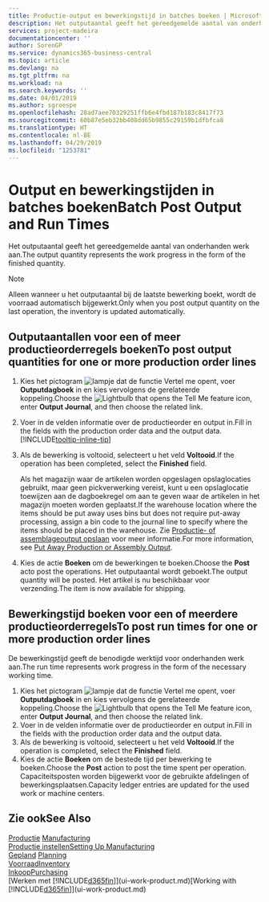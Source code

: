```yaml
---
title: Productie-output en bewerkingstijd in batches boeken | Microsoft Docs
description: Het outputaantal geeft het gereedgemelde aantal van onderhanden werk aan.
services: project-madeira
documentationcenter: ''
author: SorenGP
ms.service: dynamics365-business-central
ms.topic: article
ms.devlang: na
ms.tgt_pltfrm: na
ms.workload: na
ms.search.keywords: ''
ms.date: 04/01/2019
ms.author: sgroespe
ms.openlocfilehash: 28ad7aee70329251ffb6e4fbd187b183c8417f73
ms.sourcegitcommit: 60b87e5eb32bb408dd65b9855c29159b1dfbfca8
ms.translationtype: HT
ms.contentlocale: nl-BE
ms.lasthandoff: 04/29/2019
ms.locfileid: "1253781"
---
```

# <a name="batch-post-output-and-run-times"></a><span data-ttu-id="268fe-103">Output en bewerkingstijden in batches boeken</span><span class="sxs-lookup"><span data-stu-id="268fe-103">Batch Post Output and Run Times</span></span>
<span data-ttu-id="268fe-104">Het outputaantal geeft het gereedgemelde aantal van onderhanden werk aan.</span><span class="sxs-lookup"><span data-stu-id="268fe-104">The output quantity represents the work progress in the form of the finished quantity.</span></span>  

> [!NOTE]
> <span data-ttu-id="268fe-105">Alleen wanneer u het outputaantal bij de laatste bewerking boekt, wordt de voorraad automatisch bijgewerkt.</span><span class="sxs-lookup"><span data-stu-id="268fe-105">Only when you post output quantity on the last operation, the inventory is updated automatically.</span></span>  

## <a name="to-post-output-quantities-for-one-or-more-production-order-lines"></a><span data-ttu-id="268fe-106">Outputaantallen voor een of meer productieorderregels boeken</span><span class="sxs-lookup"><span data-stu-id="268fe-106">To post output quantities for one or more production order lines</span></span>
1. <span data-ttu-id="268fe-107">Kies het pictogram ![lampje dat de functie Vertel me opent](media/ui-search/search_small.png "Vertel me wat u wilt doen"), voer **Outputdagboek** in en kies vervolgens de gerelateerde koppeling.</span><span class="sxs-lookup"><span data-stu-id="268fe-107">Choose the ![Lightbulb that opens the Tell Me feature](media/ui-search/search_small.png "Tell me what you want to do") icon, enter **Output Journal**, and then choose the related link.</span></span>  
2. <span data-ttu-id="268fe-108">Voer in de velden informatie over de productieorder en output in.</span><span class="sxs-lookup"><span data-stu-id="268fe-108">Fill in the fields with the production order data and the output data.</span></span> [!INCLUDE[tooltip-inline-tip](includes/tooltip-inline-tip_md.md)]
3. <span data-ttu-id="268fe-109">Als de bewerking is voltooid, selecteert u het veld **Voltooid**.</span><span class="sxs-lookup"><span data-stu-id="268fe-109">If the operation has been completed, select the **Finished** field.</span></span>  

    <span data-ttu-id="268fe-110">Als het magazijn waar de artikelen worden opgeslagen opslaglocaties gebruikt, maar geen pickverwerking vereist, kunt u  een opslaglocatie toewijzen aan de dagboekregel om aan te geven waar de artikelen in het magazijn moeten worden geplaatst.</span><span class="sxs-lookup"><span data-stu-id="268fe-110">If the warehouse location where the items should be put away uses bins but does not require put-away processing,  assign a bin code to the journal line to specify where the items should be placed in the warehouse.</span></span> <span data-ttu-id="268fe-111">Zie [Productie- of assemblageoutput opslaan](warehouse-how-to-put-away-production-output.md) voor meer informatie.</span><span class="sxs-lookup"><span data-stu-id="268fe-111">For more information, see [Put Away Production or Assembly Output](warehouse-how-to-put-away-production-output.md).</span></span>  

4. <span data-ttu-id="268fe-112">Kies de actie **Boeken** om de bewerkingen te boeken.</span><span class="sxs-lookup"><span data-stu-id="268fe-112">Choose the **Post** acto post the operations.</span></span> <span data-ttu-id="268fe-113">Het outputaantal wordt geboekt.</span><span class="sxs-lookup"><span data-stu-id="268fe-113">The output quantity will be posted.</span></span> <span data-ttu-id="268fe-114">Het artikel is nu beschikbaar voor verzending.</span><span class="sxs-lookup"><span data-stu-id="268fe-114">The item is now available for shipping.</span></span>  

## <a name="to-post-run-times-for-one-or-more-production-order-lines"></a><span data-ttu-id="268fe-115">Bewerkingstijd boeken voor een of meerdere productieorderregels</span><span class="sxs-lookup"><span data-stu-id="268fe-115">To post run times for one or more production order lines</span></span>
<span data-ttu-id="268fe-116">De bewerkingstijd geeft de benodigde werktijd voor onderhanden werk aan.</span><span class="sxs-lookup"><span data-stu-id="268fe-116">The run time represents work progress in the form of the necessary working time.</span></span>    

1.  <span data-ttu-id="268fe-117">Kies het pictogram ![lampje dat de functie Vertel me opent](media/ui-search/search_small.png "Vertel me wat u wilt doen"), voer **Outputdagboek** in en kies vervolgens de gerelateerde koppeling.</span><span class="sxs-lookup"><span data-stu-id="268fe-117">Choose the ![Lightbulb that opens the Tell Me feature](media/ui-search/search_small.png "Tell me what you want to do") icon, enter **Output Journal**, and then choose the related link.</span></span>  
2. <span data-ttu-id="268fe-118">Voer in de velden informatie over de productieorder en output in.</span><span class="sxs-lookup"><span data-stu-id="268fe-118">Fill in the fields with the production order data and the output data.</span></span>  
3.  <span data-ttu-id="268fe-119">Als de bewerking is voltooid, selecteert u het veld **Voltooid**.</span><span class="sxs-lookup"><span data-stu-id="268fe-119">If the operation is completed, select the **Finished** field.</span></span>  
4. <span data-ttu-id="268fe-120">Kies de actie **Boeken** om de bestede tijd per bewerking te boeken.</span><span class="sxs-lookup"><span data-stu-id="268fe-120">Choose the **Post** action to post the time spent per operation.</span></span> <span data-ttu-id="268fe-121">Capaciteitsposten worden bijgewerkt voor de gebruikte afdelingen of bewerkingsplaatsen.</span><span class="sxs-lookup"><span data-stu-id="268fe-121">Capacity ledger entries are updated for the used work or machine centers.</span></span>

## <a name="see-also"></a><span data-ttu-id="268fe-122">Zie ook</span><span class="sxs-lookup"><span data-stu-id="268fe-122">See Also</span></span>  
<span data-ttu-id="268fe-123">[Productie](production-manage-manufacturing.md)  </span><span class="sxs-lookup"><span data-stu-id="268fe-123">[Manufacturing](production-manage-manufacturing.md)  </span></span>  
[<span data-ttu-id="268fe-124">Productie instellen</span><span class="sxs-lookup"><span data-stu-id="268fe-124">Setting Up Manufacturing</span></span>](production-configure-production-processes.md)  
<span data-ttu-id="268fe-125">[Gepland](production-planning.md)    </span><span class="sxs-lookup"><span data-stu-id="268fe-125">[Planning](production-planning.md)    </span></span>  
[<span data-ttu-id="268fe-126">Voorraad</span><span class="sxs-lookup"><span data-stu-id="268fe-126">Inventory</span></span>](inventory-manage-inventory.md)  
[<span data-ttu-id="268fe-127">Inkoop</span><span class="sxs-lookup"><span data-stu-id="268fe-127">Purchasing</span></span>](purchasing-manage-purchasing.md)  
<span data-ttu-id="268fe-128">[Werken met [!INCLUDE[d365fin](includes/d365fin_md.md)]](ui-work-product.md)</span><span class="sxs-lookup"><span data-stu-id="268fe-128">[Working with [!INCLUDE[d365fin](includes/d365fin_md.md)]](ui-work-product.md)</span></span>
